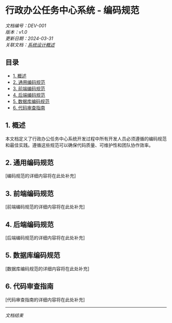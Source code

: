 # 行政办公任务中心系统 - 编码规范

*文档编号：DEV-001*  
*版本：v1.0*  
*更新日期：2024-03-31*  
*关联文档：[系统设计概述](../design/SYSTEM_DESIGN_OVERVIEW.md)*

## 目录

- [1. 概述](#1-概述)
- [2. 通用编码规范](#2-通用编码规范)
- [3. 前端编码规范](#3-前端编码规范)
- [4. 后端编码规范](#4-后端编码规范)
- [5. 数据库编码规范](#5-数据库编码规范)
- [6. 代码审查指南](#6-代码审查指南)

## 1. 概述

本文档定义了行政办公任务中心系统开发过程中所有开发人员必须遵循的编码规范和最佳实践。遵循这些规范可以确保代码质量、可维护性和团队协作效率。

## 2. 通用编码规范

[编码规范的详细内容将在此处补充]

## 3. 前端编码规范

[前端编码规范的详细内容将在此处补充]

## 4. 后端编码规范

[后端编码规范的详细内容将在此处补充]

## 5. 数据库编码规范

[数据库编码规范的详细内容将在此处补充]

## 6. 代码审查指南

[代码审查指南的详细内容将在此处补充]

---

*文档结束* 